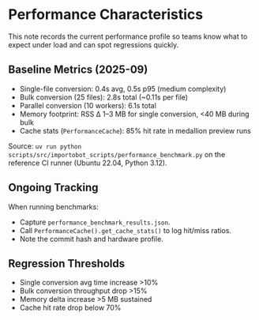# Performance Characteristics

This note records the current performance profile so teams know what to expect
under load and can spot regressions quickly.

## Baseline Metrics (2025-09)

- Single-file conversion: 0.4s avg, 0.5s p95 (medium complexity)
- Bulk conversion (25 files): 2.8s total (~0.11s per file)
- Parallel conversion (10 workers): 6.1s total
- Memory footprint: RSS Δ 1–3 MB for single conversion, <40 MB during bulk
- Cache stats (`PerformanceCache`): 85% hit rate in medallion preview runs

Source: `uv run python scripts/src/importobot_scripts/performance_benchmark.py` on
the reference CI runner (Ubuntu 22.04, Python 3.12).

## Ongoing Tracking

When running benchmarks:
- Capture `performance_benchmark_results.json`.
- Call `PerformanceCache().get_cache_stats()` to log hit/miss ratios.
- Note the commit hash and hardware profile.

## Regression Thresholds

- Single conversion avg time increase >10%
- Bulk conversion throughput drop >15%
- Memory delta increase >5 MB sustained
- Cache hit rate drop below 70%
